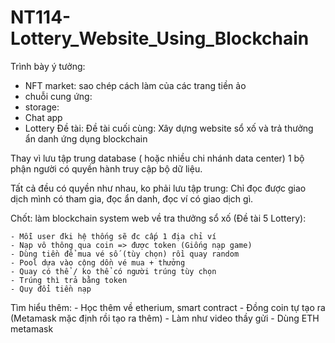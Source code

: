 # NT114-Lottery_Website_Using_Blockchain
Trình bày ý tưởng:
- NFT market: sao chép cách làm của các trang tiền ảo 
- chuỗi cung ứng: 
- storage: 
- Chat app
- Lottery
Đề tài:
Đề tài cuối cùng: Xây dựng website sổ xố và trả thưởng ẩn danh ứng dụng blockchain

Thay vì lưu tập trung database ( hoặc nhiều chi nhánh data center) 1 bộ phận người có quyền hành truy cập bộ dữ liệu.

Tất cả đều có quyền như nhau, ko phải lưu tập trung: Chỉ đọc được giao dịch mình có tham gia, đọc ẩn danh, đọc ví có giao dịch gì.

Chốt: làm blockchain system web về tra thưởng sổ xố (Đề tài 5 Lottery):

    - Mỗi user đki hệ thống sẽ đc cấp 1 địa chỉ ví
    - Nạp vô thông qua coin => được token (Giống nạp game)
    - Dùng tiền để mua vé số (tùy chọn) rồi quay random
    - Pool dựa vào cộng dồn vé mua + thưởng
    - Quay có thể / ko thể có người trúng tùy chọn
    - Trúng thì trả bằng token
    - Quy đổi tiền nạp
Tìm hiểu thêm:
    - Học thêm về etherium, smart contract
    - Đồng coin tự tạo ra (Metamask mặc định rồi tạo ra thêm)
    - Làm như video thầy gửi
    - Dùng ETH metamask